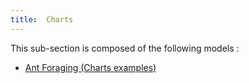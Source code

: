 ```yaml
---
title:  Charts
---
```



This sub-section is composed of the following models :

* [Ant Foraging (Charts examples)](references#ChartsAntForaging(Chartsexamples))

